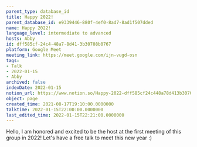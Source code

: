 ```yaml
---
parent_type: database_id
title: Happy 2022!
parent_database_id: e9339446-880f-4ef0-8ad7-8ad1f507dded
name: Happy 2022!
language_level: intermediate to advanced
hosts: Abby
id: dff585cf-24c4-48a7-8d41-3b30708b0767
platform: Google Meet
meeting_link: https://meet.google.com/ijn-vugd-osn
tags:
- Talk
- 2022-01-15
- Abby
archived: false
indexDate: 2022-01-15
notion_url: https://www.notion.so/Happy-2022-dff585cf24c448a78d413b30708b0767
object: page
created_time: 2021-08-17T19:10:00.0000000
talktime: 2022-01-15T22:00:00.0000000
last_edited_time: 2022-01-15T22:21:00.0000000
---
```


Hello, I am honored and excited to be the host at the first meeting of this group in 2022! Let's have a free talk to meet this new year :)





